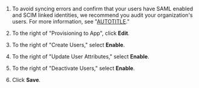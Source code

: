 1. To avoid syncing errors and confirm that your users have SAML enabled and SCIM linked identities, we recommend you audit your organization's users. For more information, see "[AUTOTITLE](/organizations/managing-saml-single-sign-on-for-your-organization/troubleshooting-identity-and-access-management-for-your-organization)."

1. To the right of "Provisioning to App", click **Edit**.
1. To the right of "Create Users," select **Enable**.
1. To the right of "Update User Attributes," select **Enable**.
1. To the right of "Deactivate Users," select **Enable**.
1. Click **Save**.

